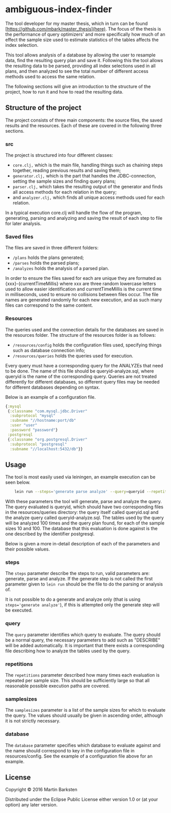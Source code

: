 # ambiguous-index-finder
The tool developer for my master thesis, which in turn can be found [https://github.com/mbark/master_thesis](here). The focus of the thesis is the performance of query optimizers' and more specifically how much of an effect the sample size used to estimate statistics of the tables affects the index selection.

This tool allows analysis of a database by allowing the user to resample data, find the resulting query plan and save it. Following this the tool allows the resulting data to be parsed, providing all index selections used in all plans, and then analyzed to see the total number of different access methods used to access the same relation.

The following sections will give an introduction to the structure of the project, how to run it and how to read the resulting data.

## Structure of the project
The project consists of three main components: the source files, the saved results and the resources. Each of these are covered in the following three sections.

### src
The project is structured into four different classes:
- `core.clj,` which is the main file, handling things such as chaining steps together, reading previous results and saving them;
- `generator.clj,` which is the part that handles the JDBC-connection, setting the sample sizes and finding query plans;
- `parser.clj,` which takes the resulting output of the generator and finds all access methods for each relation in the query;
- and `analyzer.clj,` which finds all unique access methods used for each relation.

In a typical execution core.clj will handle the flow of the program, generating, parsing and analyzing and saving the result of each step to file for later analysis.

### Saved files
The files are saved in three different folders:
- `/plans` holds the plans generated;
- `/parses` holds the parsed plans;
- `/analyzes` holds the analysis of a parsed plan.

In order to ensure the files saved for each are unique they are formated as {xxx}-{currentTimeMillis} where xxx are three random lowercase letters used to allow easier identification and currentTimeMillis is the current time in milliseconds, used to ensure no collisions between files occur. The file names are generated randomly for each new execution, and as such many files can correspond to the same content.

### Resources
The queries used and the connection details for the databases are saved in the resources folder. The structure of the resources folder is as follows:
- `/resources/config` holds the configuration files used, specifying things such as database connection info;
- `/resources/queries` holds the queries used for execution.

Every query must have a corresponding query for the ANALYZEs that need to be done. The name of this file should be queryid-analyze.sql, where queryid is the name of the corresponding query. Queries are not treated differently for different databases, so different query files may be needed for different databases depending on syntax.

Below is an example of a configuration file.
```clojure
{:mysql
 {:classname "com.mysql.jdbc.Driver"
  :subprotocol "mysql"
  :subname "//hostname:port/db"
  :user "user"
  :password "password"}
 :postgresql
 {:classname "org.postgresql.Driver"
  :subprotocol "postgresql"
  :subname "//localhost:5432/db"}}
```

## Usage
The tool is most easily used via leiningen, an example execution can be seen below.
```bash
    lein run --steps='generate parse analyze' --query=queryid --repetitions=100 --samplesizes='10 100' --database=postgresql
```

With these parameters the tool will generate, parse and analyze the query. The query evaluated is queryid, which should have two corresponding files in the resources/queries directory: the query itself called queryid.sql and the analyze query called queryid-analyze.sql.
The tables used by the query will be analyzed 100 times and the query plan found, for each of the sample sizes 10 and 100. The database that this evaluation is done against is the one described by the identifier postgresql.

Below is given a more in-detail description of each of the parameters and their possible values.

### steps
The `steps` parameter describe the steps to run, valid parameters are: generate, parse and analyze. If the generate step is not called the first parameter given to `lein run` should be the file to do the parsing or analysis of.

It is not possible to do a generate and analyze only (that is using `steps='generate analyze'`), if this is attempted only the generate step will be executed.

### query
The `query` parameter identifies which query to evaluate. The query should be a normal query, the necessary parameters to add such as "DESCRIBE" will be added automatically. It is important that there exists a corresponding file describing how to analyze the tables used by the query.

### repetitions
The `repetitions` parameter described how many times each evaluation is repeated per sample size. This should be sufficiently large so that all reasonable possible execution paths are covered.

### samplesizes
The `samplesizes` parameter is a list of the sample sizes for which to evaluate the query. The values should usually be given in ascending order, although it is not strictly necessary.

### database
The `database` parameter specifies which database to evaluate against and the name should correspond to key in the configuration file in resources/config. See the example of a configuration file above for an example.

## License

Copyright © 2016 Martin Barksten

Distributed under the Eclipse Public License either version 1.0 or (at
your option) any later version.
